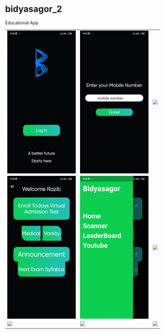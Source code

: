 # bidyasagor_2

Educational App

<table>
  <tr><td><img src="Screenshot_2021-01-10-11-12-10-791_com.example.bidyasagor_2.jpg"></td><td><img src="Screenshot_2021-01-10-11-12-17-078_com.example.bidyasagor_2.jpg"></td><td><img src="pScreenshot_2021-01-10-11-12-19-495_com.example.bidyasagor_2.jpg"></td>
  </tr>
  <tr><td><img src="Screenshot_2021-01-10-11-12-22-359_com.example.bidyasagor_2.jpg"></td><td><img src="Screenshot_2021-01-10-11-12-24-558_com.example.bidyasagor_2.jpg"></td><td><img src="Screenshot_2021-01-10-11-22-57-225_com.example.bidyasagor_2.jpg"></td>
  </tr>
  <tr><td><img src="Screenshot_2021-01-10-11-12-51-346_com.example.bidyasagor_2.jpg"></td><td><img src="Screenshot_2021-01-10-11-12-17-905_com.example.bidyasagor_2.jpg"></td><td><img src="Screenshot_2021-01-10-11-12-36-404_com.example.bidyasagor_2.jpg"></td>
  </tr>
  </table>
